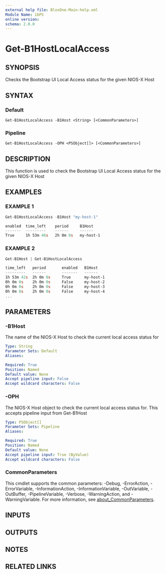 ```yaml
---
external help file: BloxOne-Main-help.xml
Module Name: ibPS
online version:
schema: 2.0.0
---
```


# Get-B1HostLocalAccess

## SYNOPSIS
Checks the Bootstrap UI Local Access status for the given NIOS-X Host

## SYNTAX

### Default
```
Get-B1HostLocalAccess -B1Host <String> [<CommonParameters>]
```

### Pipeline
```
Get-B1HostLocalAccess -OPH <PSObject[]> [<CommonParameters>]
```

## DESCRIPTION
This function is used to check the Bootstrap UI Local Access status for the given NIOS-X Host

## EXAMPLES

### EXAMPLE 1
```powershell
Get-B1HostLocalAccess -B1Host "my-host-1"

enabled  time_left    period     B1Host
-------  ---------    ------     ------
True     1h 53m 46s   2h 0m 0s   my-host-1
```

### EXAMPLE 2
```powershell
Get-B1Host | Get-B1HostLocalAccess

time_left   period       enabled   B1Host
---------   ------       -------   ------
1h 53m 42s  2h 0m 0s     True      my-host-1
0h 0m 0s    2h 0m 0s     False     my-host-2
0h 0m 0s    2h 0m 0s     False     my-host-3
0h 0m 0s    2h 0m 0s     False     my-host-4
...
```

## PARAMETERS

### -B1Host
The name of the NIOS-X Host to check the current local access status for

```yaml
Type: String
Parameter Sets: Default
Aliases:

Required: True
Position: Named
Default value: None
Accept pipeline input: False
Accept wildcard characters: False
```

### -OPH
The NIOS-X Host object to check the current local access status for.
This accepts pipeline input from Get-B1Host

```yaml
Type: PSObject[]
Parameter Sets: Pipeline
Aliases:

Required: True
Position: Named
Default value: None
Accept pipeline input: True (ByValue)
Accept wildcard characters: False
```

### CommonParameters
This cmdlet supports the common parameters: -Debug, -ErrorAction, -ErrorVariable, -InformationAction, -InformationVariable, -OutVariable, -OutBuffer, -PipelineVariable, -Verbose, -WarningAction, and -WarningVariable. For more information, see [about_CommonParameters](http://go.microsoft.com/fwlink/?LinkID=113216).

## INPUTS

## OUTPUTS

## NOTES

## RELATED LINKS

